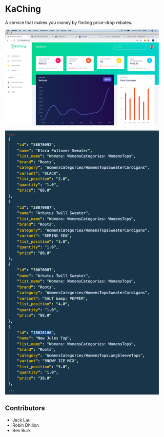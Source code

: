 # KaChing
A service that makes you money by finding price-drop rebates.


![alt text](./screenshots/dashboard.png)

![alt text](./screenshots/data.png)

## Contributors
- Jack Lau
- Robin Dhillon
- Ben Burk